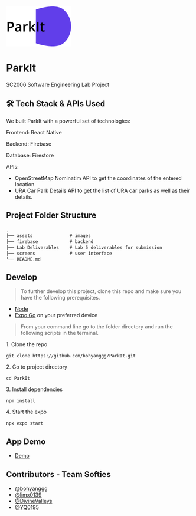 ![parking](./assets/images/ParkItlogo.png)

# ParkIt
SC2006 Software Engineering Lab Project

## 🛠️ Tech Stack & APIs Used
We built ParkIt with a powerful set of technologies:

Frontend: React Native

Backend: Firebase

Database: Firestore

APIs: 
- OpenStreetMap Nominatim API to get the coordinates of the entered location.
- URA Car Park Details API to get the list of URA car parks as well as their details.

## Project Folder Structure

```terminal
.
├── assets              # images
├── firebase            # backend
├── Lab Deliverables    # Lab 5 deliverables for submission
├── screens             # user interface
└── README.md
```

## Develop

> To further develop this project, clone this repo and make sure you have the following prerequisites.

- [Node](https://nodejs.org/en/download/)
- [Expo Go](https://expo.dev/client) on your preferred device

> From your command line go to the folder directory and run the following scripts in the terminal.

1\. Clone the repo

```terminal
git clone https://github.com/bohyanggg/ParkIt.git
```

2\. Go to project directory

```terminal
cd ParkIt
```

3\. Install dependencies

```terminal
npm install
```

4\. Start the expo

```terminal
npx expo start
```

## App Demo

- [Demo](https://youtu.be/5hKf5ObB2pQ)


## Contributors - Team Softies

- [@bohyanggg](https://github.com/bohyanggg)
- [@limx0139](https://github.com/limx0139)
- [@DivineValleys](https://github.com/DivineValleys)
- [@YQ0195](https://github.com/YQ0195)

